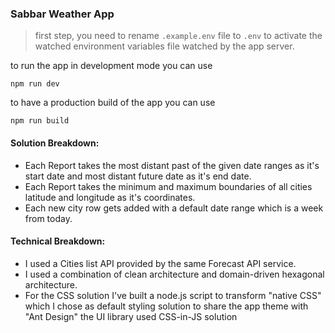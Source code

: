 ### Sabbar Weather App

> first step, you need to rename `.example.env` file to `.env` to activate the watched environment variables file watched by the app server.

to run the app in development mode you can use

```
npm run dev
```

to have a production build of the app you can use

```
npm run build
```

#### Solution Breakdown:

- Each Report takes the most distant past of the given date ranges as it's start date and most distant future date as it's end date.
- Each Report takes the minimum and maximum boundaries of all cities latitude and longitude as it's coordinates.
- Each new city row gets added with a default date range which is a week from today.

#### Technical Breakdown:

- I used a Cities list API provided by the same Forecast API service.
- I used a combination of clean architecture and domain-driven hexagonal architecture.
- For the CSS solution I've built a node.js script to transform "native CSS" which I chose as default styling solution to share the app theme with "Ant Design" the UI library used CSS-in-JS solution
